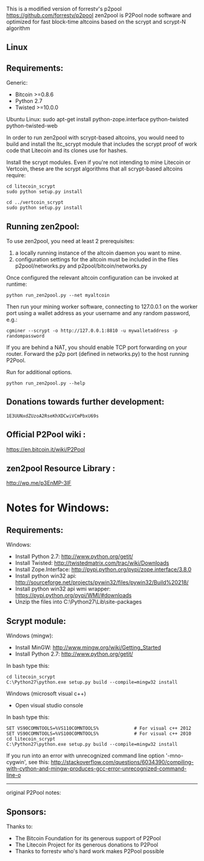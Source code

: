 This is a modified version of forrestv's p2pool https://github.com/forrestv/p2pool
zen2pool is P2Pool node software and optimized for fast block-time altcoins 
based on the scrypt and scrypt-N algorithm


Linux
-------------------------

Requirements:
-------------------------
Generic:
* Bitcoin >=0.8.6
* Python 2.7
* Twisted >=10.0.0

Ubuntu Linux:
    sudo apt-get install python-zope.interface python-twisted python-twisted-web

In order to run zen2pool with scrypt-based altcoins, you would need to build and install
the ltc_scrypt module that includes the scrypt proof of work code that Litecoin and its 
clones use for hashes.

Install the scrypt modules. Even if you're not intending to mine Litecoin or Vertcoin,
these are the scrypt algorithms that all scrypt-based altcoins require:

    cd litecoin_scrypt
    sudo python setup.py install

    cd ../vertcoin_scrypt
    sudo python setup.py install

Running zen2pool:
-------------------------
To use zen2pool, you need at least 2 prerequisites:

1) a locally running instance of the altcoin daemon you want to mine.
2) configuration settings for the altcoin must be included in the files
	p2pool/networks.py and p2pool/bitcoin/networks.py

Once configured the relevant altcoin configuration can be invoked at runtime:

    python run_zen2pool.py --net myaltcoin

Then run your mining worker software, connecting to 127.0.0.1 on the worker port using
a wallet address as your username and any random password, e.g.:

    cgminer --scrypt -o http://127.0.0.1:8810 -u mywalletaddress -p randompassword

If you are behind a NAT, you should enable TCP port forwarding on your
router. Forward the p2p port (defined in networks.py) to the host running P2Pool.

Run for additional options.

    python run_zen2pool.py --help

Donations towards further development:
-------------------------
    1E3UUNxdZUzoA2RseKhXDCwiVCmPbxU69s

Official P2Pool wiki :
-------------------------
https://en.bitcoin.it/wiki/P2Pool

zen2pool Resource Library :
-------------------------
http://wp.me/p3EnMP-3lF

Notes for Windows:
=========================
Requirements:
-------------------------

Windows:
* Install Python 2.7: http://www.python.org/getit/
* Install Twisted: http://twistedmatrix.com/trac/wiki/Downloads
* Install Zope.Interface: http://pypi.python.org/pypi/zope.interface/3.8.0
* Install python win32 api: http://sourceforge.net/projects/pywin32/files/pywin32/Build%20218/
* Install python win32 api wmi wrapper: https://pypi.python.org/pypi/WMI/#downloads
* Unzip the files into C:\Python27\Lib\site-packages

Scrypt module:
-------------
Windows (mingw):
* Install MinGW: http://www.mingw.org/wiki/Getting_Started
* Install Python 2.7: http://www.python.org/getit/

In bash type this:

    cd litecoin_scrypt
    C:\Python27\python.exe setup.py build --compile=mingw32 install

Windows (microsoft visual c++)
* Open visual studio console

In bash type this:

    SET VS90COMNTOOLS=%VS110COMNTOOLS%	           # For visual c++ 2012
    SET VS90COMNTOOLS=%VS100COMNTOOLS%             # For visual c++ 2010
    cd litecoin_scrypt
    C:\Python27\python.exe setup.py build --compile=mingw32 install
	
If you run into an error with unrecognized command line option '-mno-cygwin', see this:
http://stackoverflow.com/questions/6034390/compiling-with-cython-and-mingw-produces-gcc-error-unrecognized-command-line-o

------------------------

original P2Pool notes:

Sponsors:
---------

Thanks to:
* The Bitcoin Foundation for its generous support of P2Pool
* The Litecoin Project for its generous donations to P2Pool
* Thanks to forrestv who's hard work makes P2Pool possible

